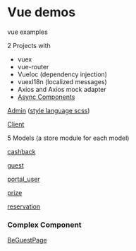 # Vue demos
vue examples

2 Projects with
- vuex
- vue-router
- VueIoc (dependency injection)
- vuexI18n (localized messages)
- Axios and Axios mock adapter
- [Async Components](webapp/app/guest/routes.js)

[Admin](webapp/app/be)
([style language scss](common-assets/assets/scss))

[Client](webapp/app/fe)

5 Models (a store module for each model)

[cashback](webapp/app/cashback)

[guest](webapp/app/guest)

[portal_user](webapp/app/portal_user)

[prize](webapp/app/prize)

[reservation](webapp/app/reservation)


### Complex Component
[BeGuestPage](webapp/app/guest-be/pages/BeGuestPage.vue)
